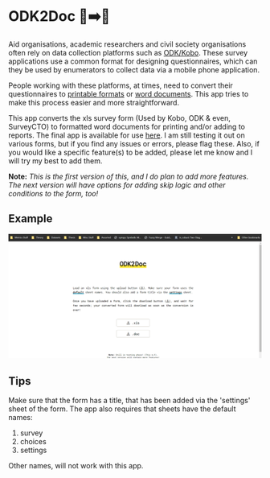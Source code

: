 # ODK2Doc 📱➡️📝 
Aid organisations, academic researchers and civil society organisations often rely on data collection platforms such as [ODK/Kobo](https://getodk.org/vs-kobo/). These survey applications use a common format for designing questionnaires, which can they be used by enumerators to collect data via a mobile phone application.

People working with these platforms, at times, need to convert their questionnaires to [printable formats](https://forum.getodk.org/t/download-form-to-word/5868) or [word documents](https://community.kobotoolbox.org/t/do-we-convert-kobo-question-form-into-microsoft-word/5177). This app tries to make this process easier and more straightforward.

This app converts the xls survey form (Used by Kobo, ODK & even, SurveyCTO) to formatted word documents for printing and/or adding to reports. The final app is available for use [here](https://zaeendesouza.shinyapps.io/ODK2Doc/). I am still testing it out on various forms, but if you find any issues or errors, please flag these. Also, if you would like a specific feature(s) to be added, please let me know and I will try my best to add them.


**Note:** *This is the first version of this, and I do plan to add more features. The next version will have options for adding skip logic and other conditions to the form, too!*


## Example
![Alt Text](https://github.com/zaeendesouza/ODK2Doc/blob/main/odk2doc.gif)


## Tips

Make sure that the form has a title, that has been added via the 'settings' sheet of the form. The app also requires that sheets have the default names:

1. survey
2. choices
3. settings

Other names, will not work with this app.
